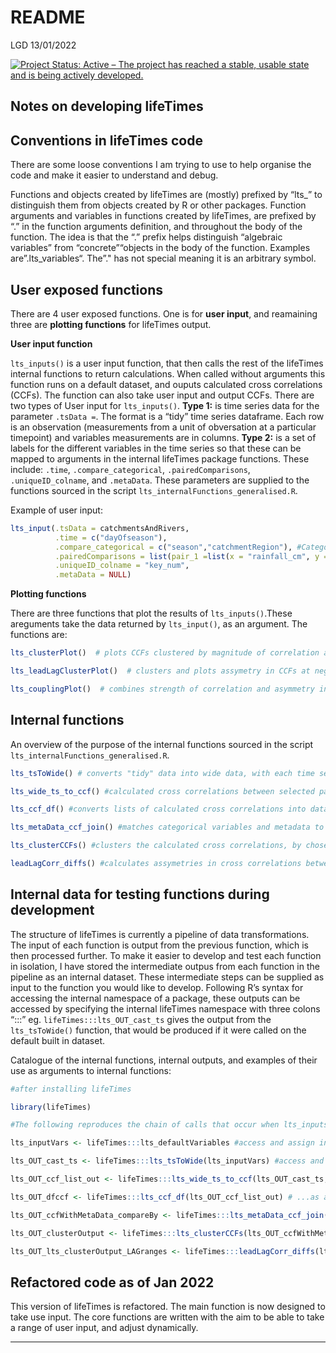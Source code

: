 README
================
LGD
13/01/2022

[![Project Status: Active – The project has reached a stable, usable
state and is being actively
developed.](https://www.repostatus.org/badges/latest/active.svg)](https://www.repostatus.org/#active)

## Notes on developing lifeTimes

## Conventions in lifeTimes code

There are some loose conventions I am trying to use to help organise the
code and make it easier to understand and debug.

Functions and objects created by lifeTimes are (mostly) prefixed by
“lts\_” to distinguish them from objects created by R or other
packages. Function arguments and variables in functions created by
lifeTimes, are prefixed by “.” in the function arguments definition, and
throughout the body of the function. The idea is that the “.” prefix
helps distinguish “algebraic variables” from “concrete”“objects in the
body of the function. Examples are”.lts\_variables“. The”." has not
special meaning it is an arbitrary symbol.

## User exposed functions

There are 4 user exposed functions. One is for **user input**, and
reamaining three are **plotting functions** for lifeTimes output.

**User input function**  

<p>

`lts_inputs()` is a user input function, that then calls the rest of the
lifeTimes internal functions to return calculations. When called without
arguments this function runs on a default dataset, and ouputs calculated
cross correlations (CCFs). The function can also take user input and
output CCFs. There are two types of User input for `lts_inputs()`.
**Type 1:** is time series data for the parameter `.tsData =`. The
format is a “tidy” time series dataframe. Each row is an observation
(measurements from a unit of obversation at a particular timepoint) and
variables measurements are in columns. **Type 2:** is a set of labels
for the different variables in the time series so that these can be
mapped to arguments in the internal lifeTimes package functions. These
include: `.time`, `.compare_categorical`, `.pairedComparisons`,
`.uniqueID_colname`, and `.metaData`. These parameters are supplied to
the functions sourced in the script
`lts_internalFunctions_generalised.R`.  

<p>

Example of user input:

``` r
lts_input(.tsData = catchmentsAndRivers,
          .time = c("dayOfseason"),
          .compare_categorical = c("season","catchmentRegion"), #Categorical variables
          .pairedComparisons = list(pair_1 =list(x = "rainfall_cm", y = "flow_m3s")), #pairedVarCCF
          .uniqueID_colname = "key_num",
          .metaData = NULL)
```

**Plotting functions**  

<p>

There are three functions that plot the results of `lts_inputs()`.These
areguments take the data returned by `lts_input()`, as an argument. The
functions
are:

``` r
lts_clusterPlot()  # plots CCFs clustered by magnitude of correlation at the most correlated lag across the dataset

lts_leadLagClusterPlot()  # clusters and plots assymetry in CCFs at negative and positive lags

lts_couplingPlot()  # combines strength of correlation and asymmetry in correlation into a single plot
```

## Internal functions

An overview of the purpose of the internal functions sourced in the
script
`lts_internalFunctions_generalised.R`.

``` r
lts_tsToWide() # converts "tidy" data into wide data, with each time series as a vector.  

lts_wide_ts_to_ccf() #calculated cross correlations between selected paris of wide time series.  

lts_ccf_df() #converts lists of calculated cross correlations into dataframe.  

lts_metaData_ccf_join() #matches categorical variables and metadata to cross correlations.  

lts_clusterCCFs() #clusters the calculated cross correlations, by chosen metrics.  

leadLagCorr_diffs() #calculates assymetries in cross correlations between negative and positive lags.  
```

## Internal data for testing functions during development

The structure of lifeTimes is currently a pipeline of data
transformations. The input of each function is output from the previous
function, which is then processed further. To make it easier to develop
and test each function in isolation, I have stored the intermediate
outpus from each function in the pipeline as an internal dataset. These
intermediate steps can be supplied as input to the function you would
like to develop. Following R’s syntax for accessing the internal
namespace of a package, these outputs can be accessed by specifying the
internal lifeTimes namespace with three colons “:::” eg.
`lifeTimes:::lts_OUT_cast_ts` gives the output from the `lts_tsToWide()`
function, that would be produced if it were called on the default built
in dataset.  

<p>

Catalogue of the internal functions, internal outputs, and examples of
their use as arguments to internal functions:

``` r
#after installing lifeTimes

library(lifeTimes)

#The following reproduces the chain of calls that occur when lts_inputs() is called on the default dataset:

lts_inputVars <- lifeTimes:::lts_defaultVariables #access and assign internal set of default input variables stored in lifeTimes namespace

lts_OUT_cast_ts <- lifeTimes:::lts_tsToWide(lts_inputVars) #access and call internal function, with argument created by internal data

lts_OUT_ccf_list_out <- lifeTimes:::lts_wide_ts_to_ccf(lts_OUT_cast_ts, .lts_variables = lts_inputVars) #output from previous functions is used as input for next

lts_OUT_dfccf <- lifeTimes:::lts_ccf_df(lts_OUT_ccf_list_out) # ...as above

lts_OUT_ccfWithMetaData_compareBy <- lifeTimes:::lts_metaData_ccf_join(lts_OUT_dfccf, .lts_variables = lts_inputVars) # ...as above

lts_OUT_clusterOutput <- lifeTimes:::lts_clusterCCFs(lts_OUT_ccfWithMetaData_compareBy, .lts_variables = lts_inputVars) # ...as above

lts_OUT_lts_clusterOutput_LAGranges <- lifeTimes:::leadLagCorr_diffs(lts_OUT_clusterOutput, .lts_variables = lts_inputVars) #this is equivalent to the final output of lts_inputs(), the main user input function 
```

## Refactored code as of Jan 2022

This version of lifeTimes is refactored. The main function is now
designed to take use input. The core functions are written with the aim
to be able to take a range of user input, and adjust dynamically.

-----
